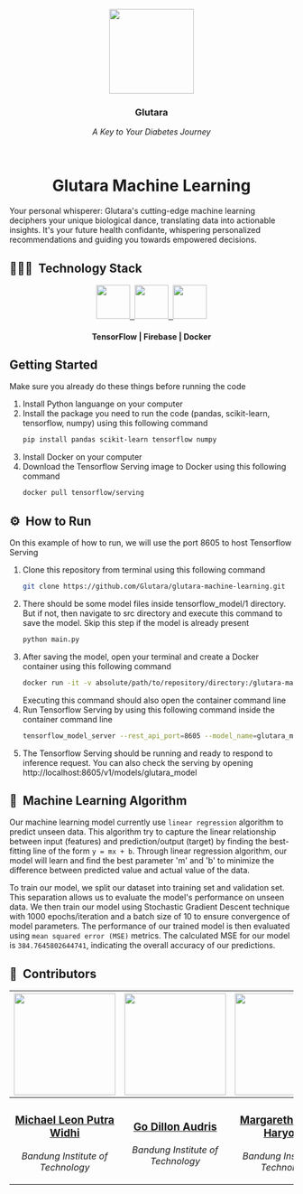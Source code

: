<br>
<div align="center">
    <div >
        <img height="150px" src="https://firebasestorage.googleapis.com/v0/b/upheld-acumen-420202.appspot.com/o/readme-assets%2FGlutara.png?alt=media&token=77d4dd88-6cca-4e4d-94f2-321124c20a61" alt=""/>
    </div>
    <div>
            <h3><b>Glutara</b></h3>
            <p><i>A Key to Your Diabetes Journey</i></p>
    </div>      
</div>
<br>
<h1 align="center">Glutara Machine Learning</h1>
Your personal whisperer: Glutara's cutting-edge machine learning deciphers your unique biological dance, translating data into actionable insights. It's your future health confidante, whispering personalized recommendations and guiding you towards empowered decisions.

## 👨🏻‍💻 &nbsp;Technology Stack

<div align="center">

<a href="https://www.tensorflow.org/">
<kbd>
<img src="https://firebasestorage.googleapis.com/v0/b/upheld-acumen-420202.appspot.com/o/readme-assets%2Ficons%2FTensorFlow.png?alt=media&token=25493f37-e246-4a99-ba38-9fa04a286265" height="60" />
</kbd>
</a>

<a href="https://firebase.google.com/">
<kbd>
<img src="https://firebasestorage.googleapis.com/v0/b/upheld-acumen-420202.appspot.com/o/readme-assets%2Ficons%2FFirebase.png?alt=media&token=da3b3135-dec1-4f6c-b0db-0051541754b6" height="60" />
</kbd>
</a>

<a href="https://www.docker.com/">
<kbd>
<img src="https://firebasestorage.googleapis.com/v0/b/upheld-acumen-420202.appspot.com/o/readme-assets%2Ficons%2FDocker.png?alt=media&token=3588896c-975f-496f-87d0-e7e1bce0d492" height="60" />
</kbd>
</a>

</div>
<div align="center">
<h4>TensorFlow | Firebase | Docker</h4>
</div>

## Getting Started
Make sure you already do these things before running the code
1. Install Python languange on your computer
2. Install the package you need to run the code (pandas, scikit-learn, tensorflow, numpy) using this following command
    ``` bash
    pip install pandas scikit-learn tensorflow numpy
    ```
3. Install Docker on your computer
4. Download the Tensorflow Serving image to Docker using this following command
    ``` bash
    docker pull tensorflow/serving
    ```

## ⚙️ &nbsp;How to Run
On this example of how to run, we will use the port 8605 to host Tensorflow Serving 
1. Clone this repository from terminal using this following command
    ``` bash
    git clone https://github.com/Glutara/glutara-machine-learning.git
    ```
2. There should be some model files inside tensorflow_model/1 directory. But if not, then navigate to src directory and execute this command to save the model. Skip this step if the model is already present
    ``` bash
    python main.py
    ```
3. After saving the model, open your terminal and create a Docker container using this following command
    ``` bash
    docker run -it -v absolute/path/to/repository/directory:/glutara-machine-learning -p 8605:8605 --entrypoint /bin/bash tensorflow/serving
    ```
    Executing this command should also open the container command line
4. Run Tensorflow Serving by using this following command inside the container command line
    ``` bash
    tensorflow_model_server --rest_api_port=8605 --model_name=glutara_model --model_base_path=/glutara-machine-learning/tensorflow_model
    ```
5. The Tensorflow Serving should be running and ready to respond to inference request. You can also check the serving by opening
   http://localhost:8605/v1/models/glutara_model

## 🔎 &nbsp;Machine Learning Algorithm
Our machine learning model currently use `linear regression` algorithm to predict unseen data. This algorithm try to capture the linear relationship between input (features) and prediction/output (target) by finding the best-fitting line of the form `y = mx + b`. Through linear regression algorithm, our model will learn and find the best parameter 'm' and 'b' to minimize the difference between predicted value and actual value of the data.

To train our model, we split our dataset into training set and validation set. This separation allows us to evaluate the model's performance on unseen data. We then train our model using Stochastic Gradient Descent technique with 1000 epochs/iteration and a batch size of 10 to ensure convergence of model parameters. The performance of our trained model is then evaluated using `mean squared error (MSE)` metrics. The calculated MSE for our model is `384.7645802644741`, indicating the overall accuracy of our predictions.

## 👥 &nbsp;Contributors

| <a href="https://github.com/mikeleo03"><img width="180px" height="180px" src="https://firebasestorage.googleapis.com/v0/b/upheld-acumen-420202.appspot.com/o/readme-assets%2Fpicprof%2FLeon.png?alt=media&token=0ea1884a-32ca-471b-a3af-bf3995bbc605" alt=""/></a> | <a href="https://github.com/GoDillonAudris512"><img width="180px" height="180px" src="https://firebasestorage.googleapis.com/v0/b/upheld-acumen-420202.appspot.com/o/readme-assets%2Fpicprof%2FDillon.png?alt=media&token=bc76cc6b-5606-4351-8472-9c243c8b9da3" alt=""/></a> | <a href="https://github.com/margarethaolivia"><img width="180px" height="180px" src="https://firebasestorage.googleapis.com/v0/b/upheld-acumen-420202.appspot.com/o/readme-assets%2Fpicprof%2FOlivia.png?alt=media&token=d53f9cfd-e1e1-41b6-a28c-440904df29b8" alt=""/></a> | <a href="https://github.com/AustinPardosi"><img width="180px" height="180px" src="https://firebasestorage.googleapis.com/v0/b/upheld-acumen-420202.appspot.com/o/readme-assets%2Fpicprof%2FAustin.png?alt=media&token=f520a334-4aeb-4efe-9437-669451b6dca6" alt=""/></a> |
| ---------------------------------------------------------------------------------------------------------------------------------------------------------------------------------------------------------------------------------- | ----------------------------------------------------------------------------------------------------------------------------------------------------------------------------------------------------------------------------------- | -------------------------------------------------------------------------------------------------------------------------------------------------------------------------------------------------------------------------- | ----------------------------------------------------------------------------------------------------------------------------------------------------------------------------------------------------------------------------- |
| <div align="center"><h3><b><a href="https://github.com/mikeleo03">Michael Leon Putra Widhi</a></b></h3><i><p>Bandung Institute of Technology</i></p></div>                                                                               | <div align="center"><h3><b><a href="https://github.com/GoDillonAudris512">Go Dillon Audris</a></b></h3></a><p><i>Bandung Institute of Technology</i></p></div>                                                                          | <div align="center"><h3><b><a href="https://github.com/margarethaolivia">Margaretha Olivia Haryono</a></b></h3></a><p><i>Bandung Institute of Technology</i></p></div>                                                               | <div align="center"><h3><b><a href="https://github.com/AustinPardosi">Austin Gabriel Pardosi</a></b></h3></a><p><i>Bandung Institute of Technology</i></p></div>                                                                            |